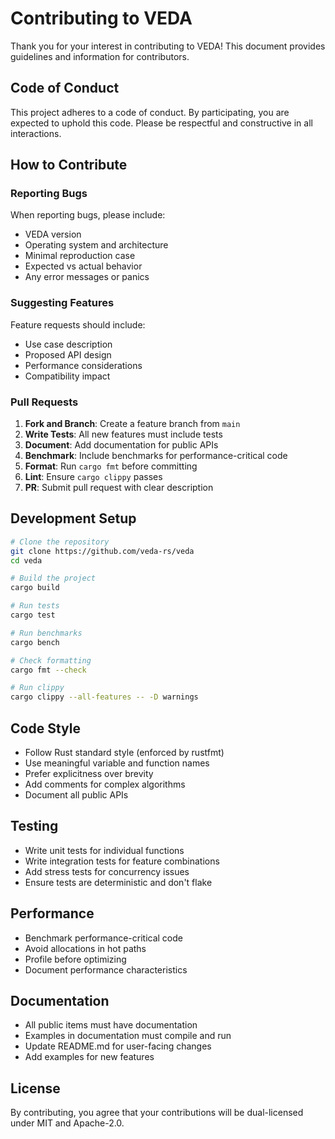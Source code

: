 # Contributing to VEDA

Thank you for your interest in contributing to VEDA! This document provides guidelines and information for contributors.

## Code of Conduct

This project adheres to a code of conduct. By participating, you are expected to uphold this code. Please be respectful and constructive in all interactions.

## How to Contribute

### Reporting Bugs

When reporting bugs, please include:
- VEDA version
- Operating system and architecture
- Minimal reproduction case
- Expected vs actual behavior
- Any error messages or panics

### Suggesting Features

Feature requests should include:
- Use case description
- Proposed API design
- Performance considerations
- Compatibility impact

### Pull Requests

1. **Fork and Branch**: Create a feature branch from `main`
2. **Write Tests**: All new features must include tests
3. **Document**: Add documentation for public APIs
4. **Benchmark**: Include benchmarks for performance-critical code
5. **Format**: Run `cargo fmt` before committing
6. **Lint**: Ensure `cargo clippy` passes
7. **PR**: Submit pull request with clear description

## Development Setup

```bash
# Clone the repository
git clone https://github.com/veda-rs/veda
cd veda

# Build the project
cargo build

# Run tests
cargo test

# Run benchmarks
cargo bench

# Check formatting
cargo fmt --check

# Run clippy
cargo clippy --all-features -- -D warnings
```

## Code Style

- Follow Rust standard style (enforced by rustfmt)
- Use meaningful variable and function names
- Prefer explicitness over brevity
- Add comments for complex algorithms
- Document all public APIs

## Testing

- Write unit tests for individual functions
- Write integration tests for feature combinations
- Add stress tests for concurrency issues
- Ensure tests are deterministic and don't flake

## Performance

- Benchmark performance-critical code
- Avoid allocations in hot paths
- Profile before optimizing
- Document performance characteristics

## Documentation

- All public items must have documentation
- Examples in documentation must compile and run
- Update README.md for user-facing changes
- Add examples for new features

## License

By contributing, you agree that your contributions will be dual-licensed under MIT and Apache-2.0.
